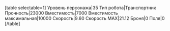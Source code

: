 [table selectable=1]
Уровень персонажа|35
Тип робота|Транспортник
Прочность|23000
Вместимость|7000
Вместимость максимальная|10000
Скорость|9.60
Скорость MAX|21.12
Броня|0
Поля|0
[/table]
